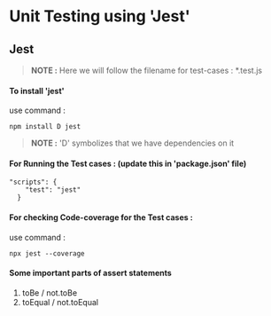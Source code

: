 # Unit Testing using 'Jest'


## Jest

> **NOTE :** Here we will follow the filename for test-cases : *.test.js 

#### To install 'jest'
use command : 
```
npm install D jest
```

> **NOTE :** 'D' symbolizes that we have dependencies on it


#### For Running the Test cases : (update this in 'package.json' file)

```
"scripts": {
    "test": "jest"  
  }
```

#### For checking Code-coverage for the Test cases : 
use command :

```
npx jest --coverage
```

#### Some important parts of assert statements
1. toBe / not.toBe
2. toEqual / not.toEqual
